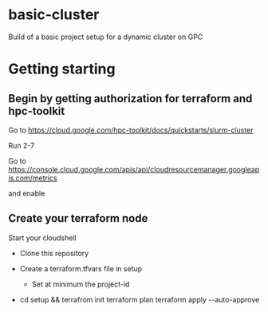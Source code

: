 # basic-cluster
Build of a basic project setup for a dynamic cluster on GPC

# Getting starting

## Begin by getting authorization for terraform and hpc-toolkit

Go to https://cloud.google.com/hpc-toolkit/docs/quickstarts/slurm-cluster

Run 2-7

Go to https://console.cloud.google.com/apis/api/cloudresourcemanager.googleapis.com/metrics

and enable

## Create your terraform node

Start your cloudshell

- Clone this repository

- Create a terraform.tfvars file in setup

  - Set at minimum the project-id

- cd setup &&
    terrafrom init
    terraform plan 
    terraform apply --auto-approve
